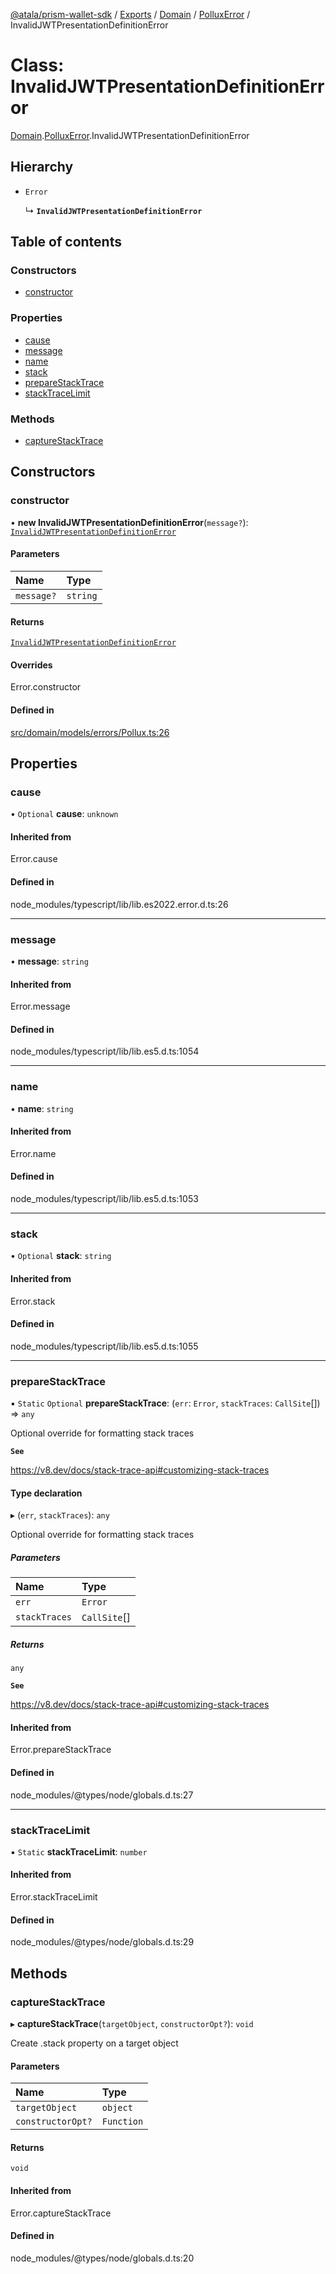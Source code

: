 [@atala/prism-wallet-sdk](../README.md) / [Exports](../modules.md) / [Domain](../modules/Domain.md) / [PolluxError](../modules/Domain.PolluxError.md) / InvalidJWTPresentationDefinitionError

# Class: InvalidJWTPresentationDefinitionError

[Domain](../modules/Domain.md).[PolluxError](../modules/Domain.PolluxError.md).InvalidJWTPresentationDefinitionError

## Hierarchy

- `Error`

  ↳ **`InvalidJWTPresentationDefinitionError`**

## Table of contents

### Constructors

- [constructor](Domain.PolluxError.InvalidJWTPresentationDefinitionError.md#constructor)

### Properties

- [cause](Domain.PolluxError.InvalidJWTPresentationDefinitionError.md#cause)
- [message](Domain.PolluxError.InvalidJWTPresentationDefinitionError.md#message)
- [name](Domain.PolluxError.InvalidJWTPresentationDefinitionError.md#name)
- [stack](Domain.PolluxError.InvalidJWTPresentationDefinitionError.md#stack)
- [prepareStackTrace](Domain.PolluxError.InvalidJWTPresentationDefinitionError.md#preparestacktrace)
- [stackTraceLimit](Domain.PolluxError.InvalidJWTPresentationDefinitionError.md#stacktracelimit)

### Methods

- [captureStackTrace](Domain.PolluxError.InvalidJWTPresentationDefinitionError.md#capturestacktrace)

## Constructors

### constructor

• **new InvalidJWTPresentationDefinitionError**(`message?`): [`InvalidJWTPresentationDefinitionError`](Domain.PolluxError.InvalidJWTPresentationDefinitionError.md)

#### Parameters

| Name | Type |
| :------ | :------ |
| `message?` | `string` |

#### Returns

[`InvalidJWTPresentationDefinitionError`](Domain.PolluxError.InvalidJWTPresentationDefinitionError.md)

#### Overrides

Error.constructor

#### Defined in

[src/domain/models/errors/Pollux.ts:26](https://github.com/input-output-hk/atala-prism-wallet-sdk-ts/blob/f8f2652/src/domain/models/errors/Pollux.ts#L26)

## Properties

### cause

• `Optional` **cause**: `unknown`

#### Inherited from

Error.cause

#### Defined in

node_modules/typescript/lib/lib.es2022.error.d.ts:26

___

### message

• **message**: `string`

#### Inherited from

Error.message

#### Defined in

node_modules/typescript/lib/lib.es5.d.ts:1054

___

### name

• **name**: `string`

#### Inherited from

Error.name

#### Defined in

node_modules/typescript/lib/lib.es5.d.ts:1053

___

### stack

• `Optional` **stack**: `string`

#### Inherited from

Error.stack

#### Defined in

node_modules/typescript/lib/lib.es5.d.ts:1055

___

### prepareStackTrace

▪ `Static` `Optional` **prepareStackTrace**: (`err`: `Error`, `stackTraces`: `CallSite`[]) => `any`

Optional override for formatting stack traces

**`See`**

https://v8.dev/docs/stack-trace-api#customizing-stack-traces

#### Type declaration

▸ (`err`, `stackTraces`): `any`

Optional override for formatting stack traces

##### Parameters

| Name | Type |
| :------ | :------ |
| `err` | `Error` |
| `stackTraces` | `CallSite`[] |

##### Returns

`any`

**`See`**

https://v8.dev/docs/stack-trace-api#customizing-stack-traces

#### Inherited from

Error.prepareStackTrace

#### Defined in

node_modules/@types/node/globals.d.ts:27

___

### stackTraceLimit

▪ `Static` **stackTraceLimit**: `number`

#### Inherited from

Error.stackTraceLimit

#### Defined in

node_modules/@types/node/globals.d.ts:29

## Methods

### captureStackTrace

▸ **captureStackTrace**(`targetObject`, `constructorOpt?`): `void`

Create .stack property on a target object

#### Parameters

| Name | Type |
| :------ | :------ |
| `targetObject` | `object` |
| `constructorOpt?` | `Function` |

#### Returns

`void`

#### Inherited from

Error.captureStackTrace

#### Defined in

node_modules/@types/node/globals.d.ts:20
